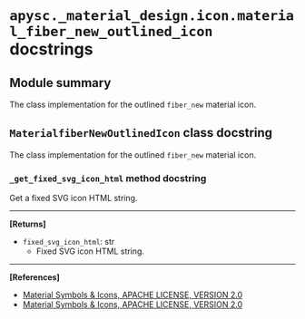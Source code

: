 # `apysc._material_design.icon.material_fiber_new_outlined_icon` docstrings

## Module summary

The class implementation for the outlined `fiber_new` material icon.

## `MaterialfiberNewOutlinedIcon` class docstring

The class implementation for the outlined `fiber_new` material icon.

### `_get_fixed_svg_icon_html` method docstring

Get a fixed SVG icon HTML string.<hr>

**[Returns]**

- `fixed_svg_icon_html`: str
  - Fixed SVG icon HTML string.

<hr>

**[References]**

- [Material Symbols & Icons, APACHE LICENSE, VERSION 2.0](https://fonts.google.com/icons?icon.size=24&icon.color=%23e8eaed)
- [Material Symbols & Icons, APACHE LICENSE, VERSION 2.0](https://www.apache.org/licenses/LICENSE-2.0.html)